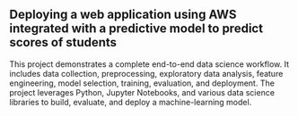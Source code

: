 ## Deploying a web application using AWS integrated with a predictive model to predict scores of students

This project demonstrates a complete end-to-end data science workflow. It includes data collection, preprocessing, exploratory data analysis, feature engineering, model selection, training, evaluation, and deployment. The project leverages Python, Jupyter Notebooks, and various data science libraries to build, evaluate, and deploy a machine-learning model.
